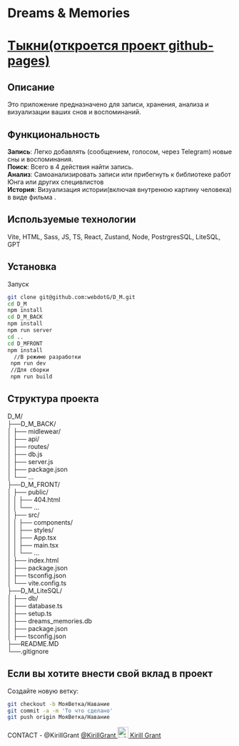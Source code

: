 # Dreams & Memories    
# [Тыкни(откроется проект github-pages)](https://webdotg.github.io/D_M/)


## Описание

Это приложение предназначено для записи, хранения, анализа и визуализации ваших снов и воспоминаний.  


## Функциональность

**Запись**: Легко добавлять (сообщением, голосом, через Telegram) новые сны и воспоминания.  
**Поиск**: Всего в 4 действия найти запись.  
**Анализ**: Самоанализировать записи или прибегнуть к библиотеке работ Юнга или других специвлистов  
**История**: Визуализация истории(включая внутренюю картину человека) в виде фильма .

## Используемые технологии

Vite, HTML, Sass, JS, TS, React, Zustand, Node,  PostrgresSQL, LiteSQL, GPT
  
  
## Установка
Запуск
  ```bash
  git clone git@github.com:webdotG/D_M.git
  cd D_M
  npm install
  cd D_M_BACK
  npm install
  npm run server  
  cd ..
  cd D_MFRONT 
  npm install
    //В режиме разработки 
   npm run dev
   //Для сборки
   npm run build
 ```

## Структура проекта    
D_M/  
├──D_M_BACK/  
│   ├── midlewear/  
│   ├── api/  
│   ├── routes/  
│   ├── db.js  
│   ├── server.js  
│   ├── package.json  
│   └── ...  
├──D_M_FRONT/  
│   ├── public/  
│   │   ├── 404.html  
│   │   └── ...  
│   ├── src/  
│   │   ├── components/  
│   │   ├── styles/  
│   │   ├── App.tsx  
│   │   ├── main.tsx  
│   │   └── ...  
│   ├── index.html  
│   ├── package.json  
│   ├── tsconfig.json  
│   └── vite.config.ts  
├──D_M_LiteSQL/  
│   ├── db/  
│     ├── database.ts  
│     ├── setup.ts  
│     ├── dreams_memories.db  
│   ├── package.json  
│   ├── tsconfig.json  
├──README.MD  
└──.gitignore  


## Если вы хотите внести свой вклад в проект

Создайте новую ветку: 
```bash  
git checkout -b МояВетка/Навание  
git commit -a -m 'То что сделано'  
git push origin МояВетка/Навание  
```


CONTACT  -  @KirillGrant  <a href="https://t.me/kirillgrant" target="_blank">  @KirillGrant <img src="https://cdn-icons-png.flaticon.com/512/2111/2111646.png" width="24" height="24" alt="telegram" />  Kirill Grant</a>
